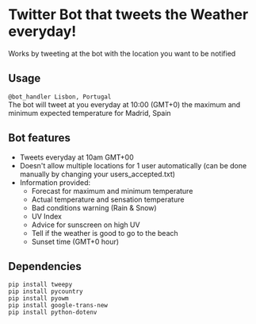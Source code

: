 # Twitter Bot that tweets the Weather everyday!
Works by tweeting at the bot with the location you want to be notified  

## Usage
`@bot_handler Lisbon, Portugal`  
The bot will tweet at you everyday at 10:00 (GMT+0) the maximum and minimum expected temperature for Madrid, Spain

## Bot features
- Tweets everyday at 10am GMT+00
- Doesn't allow multiple locations for 1 user automatically (can be done manually by changing your users_accepted.txt)
- Information provided:
  - Forecast for maximum and minimum temperature
  - Actual temperature and sensation temperature
  - Bad conditions warning (Rain & Snow)
  - UV Index
  - Advice for sunscreen on high UV
  - Tell if the weather is good to go to the beach
  - Sunset time (GMT+0 hour)

## Dependencies
`pip install tweepy`  
`pip install pycountry`  
`pip install pyowm`  
`pip install google-trans-new`  
`pip install python-dotenv`  
